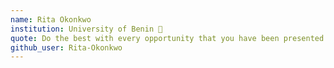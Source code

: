```yaml
---
name: Rita Okonkwo
institution: University of Benin 🚩
quote: Do the best with every opportunity that you have been presented with
github_user: Rita-Okonkwo
---
```

